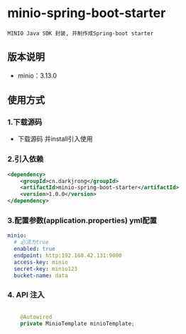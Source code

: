 # minio-spring-boot-starter
    MINIO Java SDK 封装, 并制作成Spring-boot starter

## 版本说明
 - minio：3.13.0

## 使用方式

### 1.下载源码
 - 下载源码 并install引入使用

### 2.引入依赖
```xml
<dependency>
    <groupId>cn.darkjrong</groupId>
    <artifactId>minio-spring-boot-starter</artifactId>
    <version>1.0.0</version>
</dependency>
```

### 3.配置参数(application.properties)  yml配置

```yaml
minio:
  # 必须为true
  enabled: true
  endpoint: http:192.168.42.131:9000
  access-key: minio
  secret-key: minio123
  bucket-name: data
```
### 4. API 注入
```java
        
    @Autowired
    private MinioTemplate minioTemplate;            

```











